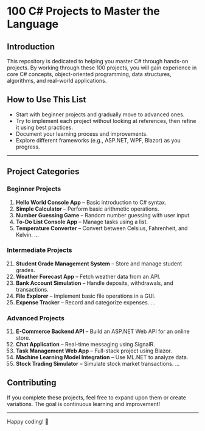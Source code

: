 # 100 C# Projects to Master the Language

## Introduction
This repository is dedicated to helping you master C# through hands-on projects. By working through these 100 projects, you will gain experience in core C# concepts, object-oriented programming, data structures, algorithms, and real-world applications.

## How to Use This List
- Start with beginner projects and gradually move to advanced ones.
- Try to implement each project without looking at references, then refine it using best practices.
- Document your learning process and improvements.
- Explore different frameworks (e.g., ASP.NET, WPF, Blazor) as you progress.

---

## Project Categories

### Beginner Projects
1. **Hello World Console App** – Basic introduction to C# syntax.
2. **Simple Calculator** – Perform basic arithmetic operations.
3. **Number Guessing Game** – Random number guessing with user input.
4. **To-Do List Console App** – Manage tasks using a list.
5. **Temperature Converter** – Convert between Celsius, Fahrenheit, and Kelvin.
...

### Intermediate Projects
21. **Student Grade Management System** – Store and manage student grades.
22. **Weather Forecast App** – Fetch weather data from an API.
23. **Bank Account Simulation** – Handle deposits, withdrawals, and transactions.
24. **File Explorer** – Implement basic file operations in a GUI.
25. **Expense Tracker** – Record and categorize expenses.
...

### Advanced Projects
51. **E-Commerce Backend API** – Build an ASP.NET Web API for an online store.
52. **Chat Application** – Real-time messaging using SignalR.
53. **Task Management Web App** – Full-stack project using Blazor.
54. **Machine Learning Model Integration** – Use ML.NET to analyze data.
55. **Stock Trading Simulator** – Simulate stock market transactions.
...

## Contributing
If you complete these projects, feel free to expand upon them or create variations. The goal is continuous learning and improvement!

---

Happy coding! 🚀
